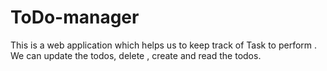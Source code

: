 # ToDo-manager
This is a web application which helps us to keep track of  Task  to perform . We can update the todos, delete , create and read the todos. 
